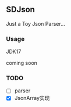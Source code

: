 ## SDJson

Just a Toy Json Parser...

### Usage

JDK17

coming soon

### TODO

- [ ] parser
- [x] JsonArray实现
